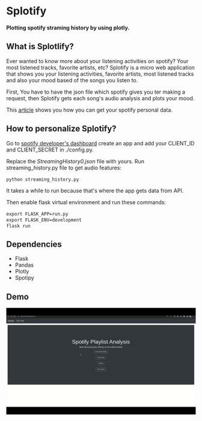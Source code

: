 # Splotify
<b> Plotting spotify straming history by using plotly. </b>


## What is Splotlify?
Ever wanted to know more about your listening activities on spotify? Your most listened tracks, favorite artists, etc? Splotify is a micro web application that shows you your listening activities, favorite artists, most listened tracks and also your mood based of the songs you listen to.

First, You have to have the json file which spotify gives you ter making a request, then Splotify gets each song's audio analysis and plots your mood.

This [article](https://support.spotify.com/us/article/data-rights-and-privacy-settings/) shows you how you can get your spotify personal data.

## How to personalize Splotify?

Go to [spotify developer's dashboard](https://developer.spotify.com/dashboard/applications) create an app and add your CLIENT_ID and CLIENT_SECRET in ./config.py.

Replace the  <i> StreamingHistory0.json </i> file with yours. Run streaming_history.py file to get audio features:
```
python streaming_history.py
```
It takes a while to run because that's where the app gets data from API.

 Then enable flask virtual environment and run these commands:
```
export FLASK_APP=run.py
export FLASK_ENV=development
flask run
```
## Dependencies
* Flask
* Pandas
* Plotly
* Spotipy

## Demo
![](https://github.com/gha7all/Images/blob/master/preview.gif)